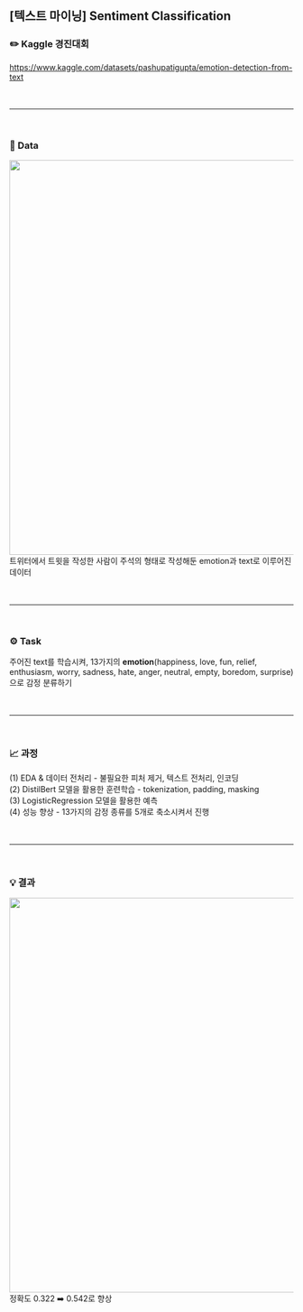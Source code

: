 ## [텍스트 마이닝] Sentiment Classification

### ✏️ Kaggle 경진대회
https://www.kaggle.com/datasets/pashupatigupta/emotion-detection-from-text
<br><br><br>

<hr>
<br>

### 📂 Data 
<img src="https://github.com/user-attachments/assets/880d1477-9831-47f0-bdbb-47d2415e5515" width=700><br>
트위터에서 트윗을 작성한 사람이 주석의 형태로 작성해둔 emotion과 text로 이루어진 데이터
<br><br><br>

<hr>
<br>

### ⚙️ Task 
주어진 text를 학습시켜, 13가지의 **emotion**(happiness, love, fun, relief, enthusiasm, worry, sadness, hate, anger, neutral, empty, boredom, surprise)으로 감정 분류하기 
<br><br><br>

<hr>
<br>

### 📈 과정 
(1) EDA & 데이터 전처리 - 불필요한 피처 제거, 텍스트 전처리, 인코딩<br>
(2) DistilBert 모델을 활용한 훈련학습 - tokenization, padding, masking <br>
(3) LogisticRegression 모델을 활용한 예측 <br>
(4) 성능 향상 - 13가지의 감정 종류를 5개로 축소시켜서 진행 
<br><br><br>

<hr>
<br>

### 💡 결과 
<img src="https://github.com/user-attachments/assets/e5a28480-8017-48de-8591-f3e37d88ab64" width=700><br>
정확도 0.322 ➡️ 0.542로 향상 
